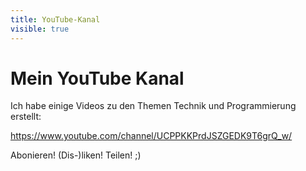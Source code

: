 ```yaml
---
title: YouTube-Kanal
visible: true
---
```


# Mein YouTube Kanal

Ich habe einige Videos zu den Themen Technik und Programmierung erstellt:

https://www.youtube.com/channel/UCPPKKPrdJSZGEDK9T6grQ_w/

Abonieren! (Dis-)liken! Teilen! ;)